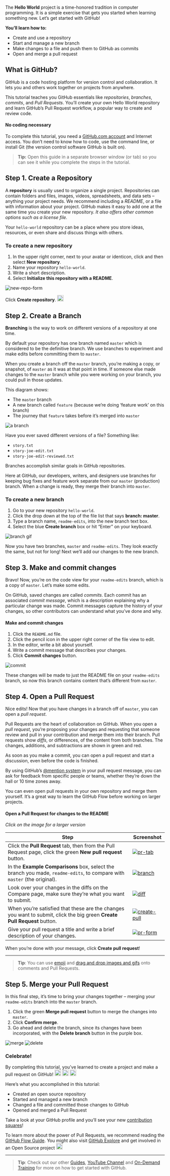 <p>The <strong>Hello World</strong> project is a time-honored tradition in computer programming. It is a simple exercise that gets you started when learning something new. Let’s get started with GitHub!</p>

<p><strong>You’ll learn how to:</strong></p>

<ul>
  <li>Create and use a repository</li>
  <li>Start and manage a new branch</li>
  <li>Make changes to a file and push them to GitHub as commits</li>
  <li>Open and merge a pull request</li>
</ul>

<p><a id="what" title="What is GitHub?" class="toc-item"></a></p>

<h2>What is GitHub?</h2>

<p>GitHub is a code hosting platform for version control and collaboration. It lets you and others work together on projects from anywhere.</p>

<p>This tutorial teaches you GitHub essentials like <em>repositories</em>, <em>branches</em>, <em>commits</em>, and <em>Pull Requests</em>. You’ll create your own Hello World repository and learn GitHub’s Pull Request workflow, a popular way to create and review code.</p>

<h4>No coding necessary</h4>

<p>To complete this tutorial, you need a <a href="http://github.com">GitHub.com account</a> and Internet access. You don’t need to know how to code, use the command line, or install Git (the version control software GitHub is built on).</p>

<blockquote>
  <p><strong>Tip:</strong> Open this guide in a separate browser window (or tab) so you can see it while you complete the steps in the tutorial.</p>
</blockquote>

<p><a id="repository" title="Create a Repository" class="toc-item"></a></p>

<h2>Step 1. Create a Repository</h2>

<p>A <strong>repository</strong> is usually used to organize a single project. Repositories can contain folders and files, images, videos, spreadsheets, and data sets – anything your project needs. We recommend including a <em>README</em>, or a file with information about your project. GitHub makes it easy to add one at the same time you create your new repository. <em>It also offers other common options such as a license file.</em></p>

<p>Your <code class="highlighter-rouge">hello-world</code> repository can be a place where you store ideas, resources, or even share and discuss things with others.</p>

<h3>To create a new repository</h3>

<ol>
  <li>In the upper right corner, next to your avatar or identicon, click <span class="octicon octicon-plus"></span> and then select <strong>New repository</strong>.</li>
  <li>Name your repository <code class="highlighter-rouge">hello-world</code>.</li>
  <li>Write a short description.</li>
  <li>Select <strong>Initialize this repository with a README</strong>.</li>
</ol>

<p><img src="/activities/hello-world/create-new-repo.png" alt="new-repo-form"></p>

<p>Click <strong>Create repository</strong>. <img class="emoji" title=":tada:" alt=":tada:" src="https://assets-cdn.github.com/images/icons/emoji/unicode/1f389.png" height="20" width="20"></p>

<p><a id="branch" title="Create a Branch" class="toc-item"></a></p>

<h2>Step 2. Create a Branch</h2>

<p><strong>Branching</strong> is the way to work on different versions of a repository at one time.</p>

<p>By default your repository has one branch named <code class="highlighter-rouge">master</code> which is considered to be the definitive branch. We use branches to experiment and make edits before committing them to <code class="highlighter-rouge">master</code>.</p>

<p>When you create a branch off the <code class="highlighter-rouge">master</code> branch, you’re making a copy, or snapshot, of <code class="highlighter-rouge">master</code> as it was at that point in time. If someone else made changes to the <code class="highlighter-rouge">master</code> branch while you were working on your branch, you could pull in those updates.</p>

<p>This diagram shows:</p>

<ul>
  <li>The <code class="highlighter-rouge">master</code> branch</li>
  <li>A new branch called <code class="highlighter-rouge">feature</code> (because we’re doing ‘feature work’ on this branch)</li>
  <li>The journey that <code class="highlighter-rouge">feature</code> takes before it’s merged into <code class="highlighter-rouge">master</code>
</li>
</ul>

<p><img src="/activities/hello-world/branching.png" alt="a branch"></p>

<p>Have you ever saved different versions of a file? Something like:</p>

<ul>
  <li><code class="highlighter-rouge">story.txt</code></li>
  <li><code class="highlighter-rouge">story-joe-edit.txt</code></li>
  <li><code class="highlighter-rouge">story-joe-edit-reviewed.txt</code></li>
</ul>

<p>Branches accomplish similar goals in GitHub repositories.</p>

<p>Here at GitHub, our developers, writers, and designers use branches for keeping bug fixes and feature work separate from our <code class="highlighter-rouge">master</code> (production) branch. When a change is ready, they merge their branch into <code class="highlighter-rouge">master</code>.</p>

<h3>To create a new branch</h3>

<ol>
  <li>Go to your new repository <code class="highlighter-rouge">hello-world</code>.</li>
  <li>Click the drop down at the top of the file list that says <strong>branch: master</strong>.</li>
  <li>Type a branch name, <code class="highlighter-rouge">readme-edits</code>, into the new branch text box.</li>
  <li>Select the blue <strong>Create branch</strong> box or hit “Enter” on your keyboard.</li>
</ol>

<p><img src="/activities/hello-world/readme-edits.gif" alt="branch gif"></p>

<p>Now you have two branches, <code class="highlighter-rouge">master</code> and <code class="highlighter-rouge">readme-edits</code>. They look exactly the same, but not for long! Next we’ll add our changes to the new branch.</p>

<p><a id="commit" title="Make a Commit" class="toc-item"></a></p>

<h2>Step 3. Make and commit changes</h2>

<p>Bravo! Now, you’re on the code view for your <code class="highlighter-rouge">readme-edits</code> branch, which is a copy of <code class="highlighter-rouge">master</code>. Let’s make some edits.</p>

<p>On GitHub, saved changes are called <em>commits</em>. Each commit has an associated <em>commit message</em>, which is a description explaining why a particular change was made. Commit messages capture the history of your changes, so other contributors can understand what you’ve done and why.</p>

<h4>Make and commit changes</h4>

<ol>
  <li>Click the <code class="highlighter-rouge">README.md</code> file.</li>
  <li>Click the <span class="octicon octicon-pencil"></span> pencil icon in the upper right corner of the file view to edit.</li>
  <li>In the editor, write a bit about yourself.</li>
  <li>Write a commit message that describes your changes.</li>
  <li>Click <strong>Commit changes</strong> button.</li>
</ol>

<p><img src="/activities/hello-world/commit.png" alt="commit"></p>

<p>These changes will be made to just the README file on your <code class="highlighter-rouge">readme-edits</code> branch, so now this branch contains content that’s different from <code class="highlighter-rouge">master</code>.</p>

<p><a id="pr" title="Open a Pull Request" class="toc-item"></a></p>

<h2>Step 4. Open a Pull Request</h2>

<p>Nice edits! Now that you have changes in a branch off of <code class="highlighter-rouge">master</code>, you can open a <em>pull request</em>.</p>

<p>Pull Requests are the heart of collaboration on GitHub. When you open a <em>pull request</em>, you’re proposing your changes and requesting that someone review and pull in your contribution and merge them into their branch. Pull requests show <em>diffs</em>, or differences, of the content from both branches. The changes, additions, and subtractions are shown in green and red.</p>

<p>As soon as you make a commit, you can open a pull request and start a discussion, even before the code is finished.</p>

<p>By using GitHub’s <a href="https://help.github.com/articles/about-writing-and-formatting-on-github/#text-formatting-toolbar">@mention system</a> in your pull request message, you can ask for feedback from specific people or teams, whether they’re down the hall or 10 time zones away.</p>

<p>You can even open pull requests in your own repository and merge them yourself. It’s a great way to learn the GitHub Flow before working on larger projects.</p>

<h4>Open a Pull Request for changes to the README</h4>

<p><em>Click on the image for a larger version</em></p>

<table>
  <thead>
    <tr>
      <th>Step</th>
      <th>Screenshot</th>
    </tr>
  </thead>
  <tbody>
    <tr>
      <td>Click the <span class="octicon octicon-git-pull-request"></span> <strong>Pull Request</strong> tab, then from the Pull Request page, click the green <strong>New pull request</strong> button.</td>
      <td><a href="pr-tab.gif"><img src="/activities/hello-world/pr-tab.gif" alt="pr-tab"></a></td>
    </tr>
    <tr>
      <td>In the <strong>Example Comparisons</strong> box, select the branch you made, <code class="highlighter-rouge">readme-edits</code>, to compare with <code class="highlighter-rouge">master</code> (the original).</td>
      <td><a href="pick-branch.png"><img src="/activities/hello-world/pick-branch.png" alt="branch"></a></td>
    </tr>
    <tr>
      <td>Look over your changes in the diffs on the Compare page, make sure they’re what you want to submit.</td>
      <td><a href="diff.png"><img src="/activities/hello-world/diff.png" alt="diff"></a></td>
    </tr>
    <tr>
      <td>When you’re satisfied that these are the changes you want to submit, click the big green <strong>Create Pull Request</strong> button.</td>
      <td><a href="create-pr.png"><img src="/activities/hello-world/create-pr.png" alt="create-pull"></a></td>
    </tr>
    <tr>
      <td>Give your pull request a title and write a brief description of your changes.</td>
      <td><a href="pr-form.png"><img src="/activities/hello-world/pr-form.png" alt="pr-form"></a></td>
    </tr>
  </tbody>
</table>

<p>When you’re done with your message, click <strong>Create pull request</strong>!</p>

<hr>

<blockquote>
  <p><strong>Tip</strong>: You can use <a href="https://help.github.com/articles/basic-writing-and-formatting-syntax/#using-emoji">emoji</a> and <a href="https://help.github.com/articles/file-attachments-on-issues-and-pull-requests/">drag and drop images and gifs</a> onto comments and Pull Requests.</p>
</blockquote>

<p><a id="merge" title="Merge Pull Request" class="toc-item"></a></p>

<h2>Step 5. Merge your Pull Request</h2>

<p>In this final step, it’s time to bring your changes together – merging your <code class="highlighter-rouge">readme-edits</code> branch into the <code class="highlighter-rouge">master</code> branch.</p>

<ol>
  <li>Click the green <strong>Merge pull request</strong> button to merge the changes into <code class="highlighter-rouge">master</code>.</li>
  <li>Click <strong>Confirm merge</strong>.</li>
  <li>Go ahead and delete the branch, since its changes have been incorporated, with the <strong>Delete branch</strong> button in the purple box.</li>
</ol>

<p><img src="/activities/hello-world/merge-button.png" alt="merge">
<img src="/activities/hello-world/delete-button.png" alt="delete"></p>

<h3>Celebrate!</h3>

<p>By completing this tutorial, you’ve learned to create a project and make a pull request on GitHub! <img class="emoji" title=":tada:" alt=":tada:" src="https://assets-cdn.github.com/images/icons/emoji/unicode/1f389.png" height="20" width="20"> <img class="emoji" title=":octocat:" alt=":octocat:" src="https://assets-cdn.github.com/images/icons/emoji/octocat.png" height="20" width="20"> <img class="emoji" title=":zap:" alt=":zap:" src="https://assets-cdn.github.com/images/icons/emoji/unicode/26a1.png" height="20" width="20"></p>

<p>Here’s what you accomplished in this tutorial:</p>

<ul>
  <li>Created an open source repository</li>
  <li>Started and managed a new branch</li>
  <li>Changed a file and committed those changes to GitHub</li>
  <li>Opened and merged a Pull Request</li>
</ul>

<p>Take a look at your GitHub profile and you’ll see your new <a href="https://help.github.com/articles/viewing-contributions">contribution squares</a>!</p>

<p>To learn more about the power of Pull Requests, we recommend reading the <a href="http://guides.github.com/overviews/flow/">GitHub Flow Guide</a>. You might also visit <a href="http://github.com/explore">GitHub Explore</a> and get involved in an Open Source project <img class="emoji" title=":octocat:" alt=":octocat:" src="https://assets-cdn.github.com/images/icons/emoji/octocat.png" height="20" width="20"></p>

<hr>

<blockquote>
  <p><strong>Tip</strong>: Check out our other <a href="http://guides.github.com">Guides</a>, <a href="http://youtube.com/githubguides">YouTube Channel</a> and <a href="https://services.github.com/on-demand/">On-Demand Training</a> for more on how to get started with GitHub.</p>
</blockquote>

